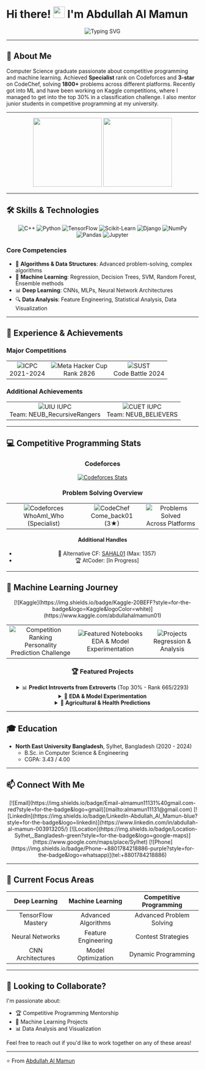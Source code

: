 # Hi there! <img src="https://media.giphy.com/media/hvRJCLFzcasrR4ia7z/giphy.gif" width="30px"> I'm Abdullah Al Mamun

<div align="center">
  <img src="https://readme-typing-svg.herokuapp.com?font=Fira+Code&weight=500&size=25&pause=1000&color=3C96D2&random=false&width=435&lines=Competitive+Programmer;Machine+Learning+Enthusiast;Problem+Solver;1800%2B+Problems+Solved" alt="Typing SVG" />
</div>

---

## 📝 About Me

Computer Science graduate passionate about competitive programming and machine learning. Achieved **Specialist** rank on Codeforces and **3-star** on CodeChef, solving **1800+** problems across different platforms. Recently got into ML and have been working on Kaggle competitions, where I managed to get into the top 30% in a classification challenge. I also mentor junior students in competitive programming at my university.

---

<div align="center">
  <img height="180em" src="https://github-readme-stats.vercel.app/api?username=Abu-Taher01&show_icons=true&theme=tokyonight&include_all_commits=true&count_private=true"/>
  <img height="180em" src="https://github-readme-streak-stats.herokuapp.com/?user=Abu-Taher01&theme=tokyonight"/>
</div>

---

## 🛠️ Skills & Technologies
<div align="center">
  
  ![C++](https://img.shields.io/badge/C++-00599C?style=for-the-badge&logo=c%2B%2B&logoColor=white)
  ![Python](https://img.shields.io/badge/Python-3776AB?style=for-the-badge&logo=python&logoColor=white)
  ![TensorFlow](https://img.shields.io/badge/TensorFlow-FF6F00?style=for-the-badge&logo=tensorflow&logoColor=white)
  ![Scikit-Learn](https://img.shields.io/badge/ScikitLearn-F7931E?style=for-the-badge&logo=scikit-learn&logoColor=white)
  ![Django](https://img.shields.io/badge/Django-092E20?style=for-the-badge&logo=django&logoColor=white)
  ![NumPy](https://img.shields.io/badge/Numpy-013243?style=for-the-badge&logo=numpy&logoColor=white)
  ![Pandas](https://img.shields.io/badge/Pandas-150458?style=for-the-badge&logo=pandas&logoColor=white)
  ![Jupyter](https://img.shields.io/badge/Jupyter-F37626?style=for-the-badge&logo=jupyter&logoColor=white)

</div>

### Core Competencies
- 🧮 **Algorithms & Data Structures**: Advanced problem-solving, complex algorithms
- 🤖 **Machine Learning**: Regression, Decision Trees, SVM, Random Forest, Ensemble methods
- 📊 **Deep Learning**: CNNs, MLPs, Neural Network Architectures
- 🔍 **Data Analysis**: Feature Engineering, Statistical Analysis, Data Visualization

---

## 🚀 Experience & Achievements

### Major Competitions
<table>
  <tr>
    <td align="center">
      <img src="https://img.shields.io/badge/ICPC-4_Time_Regionalist-gold?style=for-the-badge" alt="ICPC"/>
      <br>2021-2024
    </td>
    <td align="center">
      <img src="https://img.shields.io/badge/Meta-Hacker_Cup_R2-blue?style=for-the-badge&logo=meta" alt="Meta Hacker Cup"/>
      <br>Rank 2826
    </td>
    <td align="center">
      <img src="https://img.shields.io/badge/SUST-4th_Position-silver?style=for-the-badge" alt="SUST"/>
      <br>Code Battle 2024
    </td>
  </tr>
</table>

### Additional Achievements
<table>
  <tr>
    <td align="center">
      <img src="https://img.shields.io/badge/UIU_IUPC-Rank_85-orange?style=for-the-badge" alt="UIU IUPC"/>
      <br>Team: NEUB_RecursiveRangers
    </td>
    <td align="center">
      <img src="https://img.shields.io/badge/CUET_IUPC-Rank_63-orange?style=for-the-badge" alt="CUET IUPC"/>
      <br>Team: NEUB_BELIEVERS
    </td>
  </tr>
</table>

---

## 💻 Competitive Programming Stats
<div align="center">

### Codeforces
[![Codeforces Stats](https://codeforces-readme-stats.vercel.app/api/card?username=WhoAmI_Who&theme=default&force_username=true&title_color=2f80ed)](https://codeforces.com/profile/WhoAmI_Who)

### Problem Solving Overview
<table>
  <tr>
    <td align="center">
      <img src="https://img.shields.io/badge/Codeforces-1406_Rating-purple?style=for-the-badge&logo=codeforces" alt="Codeforces"/>
      <br>WhoAmI_Who (Specialist)
    </td>
    <td align="center">
      <img src="https://img.shields.io/badge/CodeChef-1685_Rating-brown?style=for-the-badge&logo=codechef" alt="CodeChef"/>
      <br>Come_back01 (3★)
    </td>
    <td align="center">
      <img src="https://img.shields.io/badge/Problems_Solved-1800+-blue?style=for-the-badge&logo=leetcode" alt="Problems Solved"/>
      <br>Across Platforms
    </td>
  </tr>
</table>

#### Additional Handles
- 🎯 Alternative CF: [SAHAL01](https://codeforces.com/profile/SAHAL01) (Max: 1357)
- 🏆 AtCoder: [In Progress]
</div>

---

## 🤖 Machine Learning Journey
<div align="center">
  [![Kaggle](https://img.shields.io/badge/Kaggle-20BEFF?style=for-the-badge&logo=Kaggle&logoColor=white)](https://www.kaggle.com/abdullahalmamun01)

  <table>
    <tr>
      <td align="center">
        <img src="https://img.shields.io/badge/Competition-Top_30%25-success?style=for-the-badge" alt="Competition Ranking"/>
        <br>Personality Prediction Challenge
      </td>
      <td align="center">
        <img src="https://img.shields.io/badge/Notebooks-Featured-orange?style=for-the-badge" alt="Featured Notebooks"/>
        <br>EDA & Model Experimentation
      </td>
      <td align="center">
        <img src="https://img.shields.io/badge/Projects-Agriculture_&_Health-green?style=for-the-badge" alt="Projects"/>
        <br>Regression & Analysis
      </td>
    </tr>
  </table>

  ### 🏆 Featured Projects
  <details>
    <summary>📊 <b>Predict Introverts from Extroverts</b> (Top 30% - Rank 665/2293)</summary>
    <ul>
      <li>Advanced feature engineering with interaction terms</li>
      <li>Cross-validation & hyperparameter optimization</li>
      <li>Comprehensive visualization pipeline</li>
      <li>Ensemble model implementation</li>
    </ul>
  </details>
  <details>
    <summary>🔬 <b>EDA & Model Experimentation</b></summary>
    <ul>
      <li>Non-linear feature interaction analysis</li>
      <li>XGBoost, Random Forest optimization</li>
      <li>Neural Network architecture design</li>
      <li>End-to-end reproducible workflow</li>
    </ul>
  </details>
  <details>
    <summary>🌱 <b>Agricultural & Health Predictions</b></summary>
    <ul>
      <li>Feature importance analysis</li>
      <li>Model comparison framework</li>
      <li>Optimized regression pipelines</li>
      <li>Comprehensive documentation</li>
    </ul>
  </details>
</div>

---

## 🎓 Education
- **North East University Bangladesh**, Sylhet, Bangladesh (2020 - 2024)
  - B.Sc. in Computer Science & Engineering
  - CGPA: 3.43 / 4.00

---

## 📫 Connect With Me
<div align="center">
  [![Email](https://img.shields.io/badge/Email-almamun11131%40gmail.com-red?style=for-the-badge&logo=gmail)](mailto:almamun11131@gmail.com)
  [![LinkedIn](https://img.shields.io/badge/LinkedIn-Abdullah_Al_Mamun-blue?style=for-the-badge&logo=linkedin)](https://www.linkedin.com/in/abdullah-al-mamun-003913205/)
  [![Location](https://img.shields.io/badge/Location-Sylhet,_Bangladesh-green?style=for-the-badge&logo=google-maps)](https://www.google.com/maps/place/Sylhet)
  [![Phone](https://img.shields.io/badge/Phone-+8801784218886-purple?style=for-the-badge&logo=whatsapp)](tel:+8801784218886)
</div>

---

## 🌱 Current Focus Areas
<div align="center">
  
| Deep Learning | Machine Learning | Competitive Programming |
|:------------:|:----------------:|:----------------------:|
| TensorFlow Mastery | Advanced Algorithms | Advanced Problem Solving |
| Neural Networks | Feature Engineering | Contest Strategies |
| CNN Architectures | Model Optimization | Dynamic Programming |

</div>

---

## 👯 Looking to Collaborate?
I'm passionate about:
- 🏆 Competitive Programming Mentorship
- 🤖 Machine Learning Projects
- 📊 Data Analysis and Visualization

Feel free to reach out if you'd like to work together on any of these areas!

---

⭐️ From [Abdullah Al Mamun](https://github.com/Abu-Taher01)
